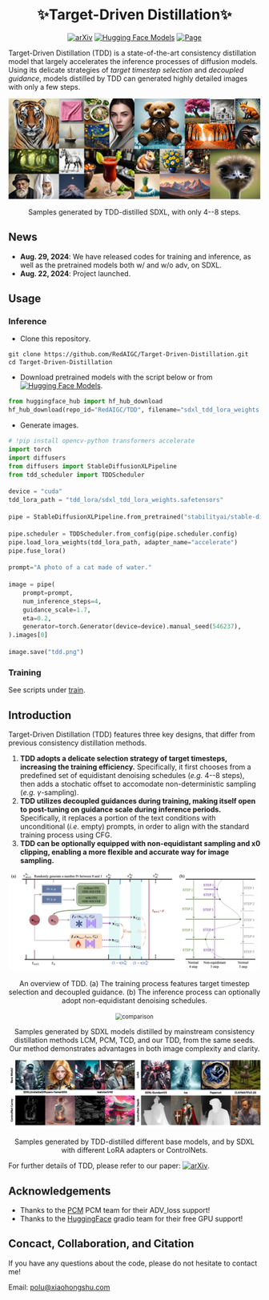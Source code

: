 <div align="center">

# ✨Target-Driven Distillation✨

[![arXiv](https://img.shields.io/badge/arXiv-coming%20soon-b31b1b.svg?logo=arxiv)](https://arxiv.org)
[![Hugging Face Models](https://img.shields.io/badge/%F0%9F%A4%97%20Hugging%20Face-Models-blue)](https://huggingface.co/RED-AIGC/TDD)
[![Page](https://img.shields.io/static/v1?label=OfficialWebsite&message=Page&color=green)](https://redaigc.github.io/TDD)

</div>

Target-Driven Distillation (TDD) is a state-of-the-art consistency distillation model that largely accelerates the inference processes of diffusion models. Using its delicate strategies of *target timestep selection* and *decoupled guidance*, models distilled by TDD can generated highly detailed images with only a few steps.

<div align="center">
  <img src="assets/teaser.jpg" alt="teaser" style="zoom:80%;" />

  Samples generated by TDD-distilled SDXL, with only 4--8 steps.
</div>



## News

- **Aug. 29, 2024**: We have released codes for training and inference, as well as the pretrained models both w/ and w/o adv, on SDXL.
- **Aug. 22, 2024**: Project launched.

## Usage

### Inference
- Clone this repository.
```shell
git clone https://github.com/RedAIGC/Target-Driven-Distillation.git
cd Target-Driven-Distillation
```

- Download pretrained models with the script below or from [![Hugging Face Models](https://img.shields.io/badge/%F0%9F%A4%97%20Hugging%20Face-Models-blue)](https://huggingface.co/RED-AIGC/TDD).
```python
from huggingface_hub import hf_hub_download
hf_hub_download(repo_id="RedAIGC/TDD", filename="sdxl_tdd_lora_weights.safetensors", local_dir="./tdd_lora")
```

- Generate images.
```python
# !pip install opencv-python transformers accelerate 
import torch
import diffusers
from diffusers import StableDiffusionXLPipeline
from tdd_scheduler import TDDScheduler

device = "cuda"
tdd_lora_path = "tdd_lora/sdxl_tdd_lora_weights.safetensors"

pipe = StableDiffusionXLPipeline.from_pretrained("stabilityai/stable-diffusion-xl-base-1.0", torch_dtype=torch.float16, variant="fp16").to(device)

pipe.scheduler = TDDScheduler.from_config(pipe.scheduler.config)
pipe.load_lora_weights(tdd_lora_path, adapter_name="accelerate")
pipe.fuse_lora()

prompt="A photo of a cat made of water."

image = pipe(
    prompt=prompt,
    num_inference_steps=4,
    guidance_scale=1.7,
    eta=0.2, 
    generator=torch.Generator(device=device).manual_seed(546237),
).images[0]

image.save("tdd.png")
```

### Training

See scripts under [train](https://github.com/RedAIGC/Target-Driven-Distillation/tree/main/train).


## Introduction

Target-Driven Distillation (TDD) features three key designs, that differ from previous consistency distillation methods.
1. **TDD adopts a delicate selection strategy of target timesteps, increasing the training efficiency.** Specifically, it first chooses from a predefined set of equidistant denoising schedules (*e.g.* 4--8 steps), then adds a stochatic offset to accomodate non-deterministic sampling (*e.g.* $\gamma$-sampling).
2. **TDD utilizes decoupled guidances during training, making itself open to post-tuning on guidance scale during inference periods.** Specifically, it replaces a portion of the text conditions with unconditional (*i.e.* empty) prompts, in order to align with the standard training process using CFG.
3. **TDD can be optionally equipped with non-equidistant sampling and x0 clipping, enabling a more flexible and accurate way for image sampling.**

<div align="center">
  <img src="assets/tdd_overview.jpg" alt="overview"/>

  An overview of TDD. (a) The training process features target timestep selection and decoupled guidance. (b) The inference process can optionally adopt non-equidistant denoising schedules.
</div>

<div align="center">
  <img src="assets/compare.png" alt="comparison" style="zoom:80%;" />

  Samples generated by SDXL models distilled by mainstream consistency distillation methods LCM, PCM, TCD, and our TDD, from the same seeds. Our method demonstrates advantages in both image complexity and clarity.
</div>

<div align="center">
  <img src="assets/other_1.jpg" alt="other"/>

  Samples generated by TDD-distilled different base models, and by SDXL with different LoRA adapters or ControlNets.  
</div>

For further details of TDD, please refer to our paper: [![arXiv](https://img.shields.io/badge/arXiv-coming%20soon-b31b1b.svg?logo=arxiv)](https://arxiv.org).

## Acknowledgements
- Thanks to the [PCM](https://github.com/G-U-N/Phased-Consistency-Model) PCM team for their ADV_loss support!
- Thanks to the [HuggingFace](https://github.com/huggingface) gradio team for their free GPU support!


## Concact, Collaboration, and Citation

If you have any questions about the code, please do not hesitate to contact me!

Email: polu@xiaohongshu.com

<!-- If you find TDD helpful to your research, please cite our paper:
```
@article{Wang2024TDD,
  title     = {Target-Driven Distillation: Consistency Distillation with Target Timestep Selection and Decoupled Guidance},
  author    = {Cunzheng Wang and Ziyuan Guo and Yuxuan Duan and Huaxia Li and Nemo Chen and Xu Tang and Yao Hu},
  journal   = {arXiv preprint arXiv:xxxx.xxxxx},
  year      = {2024}
}
``` -->
